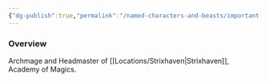 ```yaml
---
{"dg-publish":true,"permalink":"/named-characters-and-beasts/important-characters/haldir-heleyarus/","tags":["NPC","Important"],"updated":"2025-01-18T23:46:47.558+00:00"}
---
```



### Overview
Archmage and Headmaster of [[Locations/Strixhaven\|Strixhaven]], Academy of Magics.
